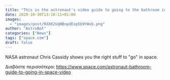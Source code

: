```yaml
---
title: "This is the astronaut's video guide to going to the bathroom in space "
date: 2020-10-30T13:18:11+01:00
images:
  - "images/post/RXXK2UqNBnpdExp5b9YWxb.png"
author: "AstroBot"
categories: ["News"]
tags: ["space.com"]
draft: false
---
```


NASA astronaut Chris Cassidy shows you the right stuff to "go" in space. 

Διαβάστε περισσότερα: https://www.space.com/astronaut-bathroom-guide-to-going-in-space-video
